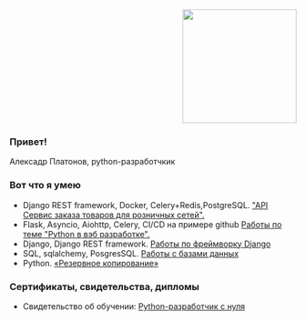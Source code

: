 <div id="header" align="right">
  <img src="https://media.giphy.com/media/coxQHKASG60HrHtvkt/giphy.gif" width="200"/>
</div>

### Привет!
Алексадр Платонов, python-разработчкик

### Вот что я умею
- Django REST framework, Docker, Celery+Redis,PostgreSQL.  ["API Сервис заказа товаров для розничных сетей".](https://github.com/AlexandrPlatonov199/python-final-diplom/tree/master/orders)
- Flask, Asyncio, Aiohttp, Celery, CI/CD на примере github [Работы по теме "Python в вэб разработке".](https://github.com/AlexandrPlatonov199/py-homeworks-web-new)
- Django, Django REST framework. [Работы по фреймворку Django](https://github.com/AlexandrPlatonov199/DJ)
- SQL, sqlalchemy, PosgresSQL. [Работы с базами данных](https://github.com/AlexandrPlatonov199/py-homeworks-db-video)
- Python. [«Резервное копирование»](https://github.com/AlexandrPlatonov199/Kursovaya1)

### Сертификаты, свидетельства, дипломы
- Свидетельство об обучении: [Python-разработчик с нуля](https://drive.google.com/file/d/1mFE_MLcAnIK4zN4UXDqF9N5K4fk-3ell/view?usp=drive_link)
